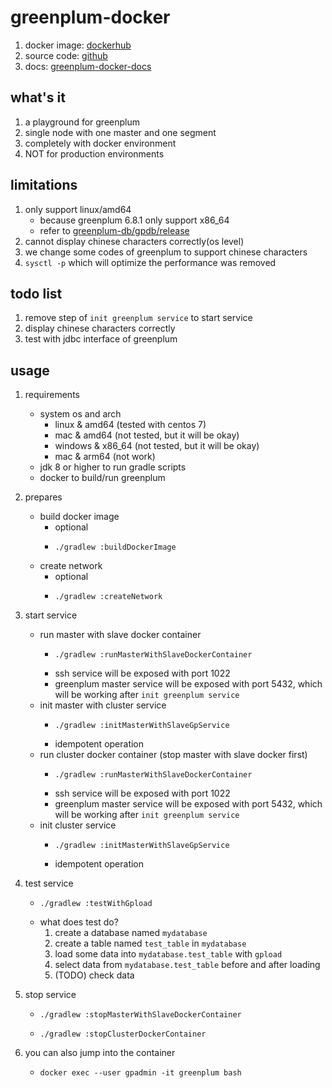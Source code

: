 # greenplum-docker

1. docker image: [dockerhub](https://hub.docker.com/r/wangz2019/greenplum-docker)
2. source code: [github](https://github.com/ben-wangz/greenplum-docker)
3. docs: [greenplum-docker-docs](https://ben-wangz.github.io/greenplum-docker/)

## what's it

1. a playground for greenplum
2. single node with one master and one segment
3. completely with docker environment
4. NOT for production environments

## limitations

1. only support linux/amd64
    * because greenplum 6.8.1 only support x86_64
    * refer to [greenplum-db/gpdb/release](https://github.com/greenplum-db/gpdb/releases/tag/6.8.1)
2. cannot display chinese characters correctly(os level)
3. we change some codes of greenplum to support chinese characters
4. `sysctl -p` which will optimize the performance was removed

## todo list

1. remove step of `init greenplum service` to start service
2. display chinese characters correctly
3. test with jdbc interface of greenplum

## usage

1. requirements
    * system os and arch
        + linux & amd64 (tested with centos 7)
        + mac & amd64 (not tested, but it will be okay)
        + windows & x86_64 (not tested, but it will be okay)
        + mac & arm64 (not work)
    * jdk 8 or higher to run gradle scripts
    * docker to build/run greenplum
2. prepares
    * build docker image
        + optional
        + ```shell
          ./gradlew :buildDockerImage
          ```
    * create network
        + optional
        + ```shell
          ./gradlew :createNetwork
          ```
2. start service
    * run master with slave docker container
        + ```shell
          ./gradlew :runMasterWithSlaveDockerContainer
          ```
        + ssh service will be exposed with port 1022
        + greenplum master service will be exposed with port 5432, which will be working after `init greenplum service`
    * init master with cluster service
        + ```shell
          ./gradlew :initMasterWithSlaveGpService
          ```
        + idempotent operation
    * run cluster docker container (stop master with slave docker first)
        + ```shell
          ./gradlew :runMasterWithSlaveDockerContainer
          ```
        + ssh service will be exposed with port 1022
        + greenplum master service will be exposed with port 5432, which will be working after `init greenplum service`
    * init cluster service
        + ```shell
          ./gradlew :initMasterWithSlaveGpService
          ```
        + idempotent operation
4. test service
    * ```shell
      ./gradlew :testWithGpload
      ```
    * what does test do?
        1. create a database named `mydatabase`
        2. create a table named `test_table` in `mydatabase`
        3. load some data into `mydatabase.test_table` with `gpload`
        4. select data from `mydatabase.test_table` before and after loading
        5. (TODO) check data
5. stop service
    * ```shell
      ./gradlew :stopMasterWithSlaveDockerContainer
      ```
    * ```shell
      ./gradlew :stopClusterDockerContainer
      ```
      
5. you can also jump into the container
    * ```shell
      docker exec --user gpadmin -it greenplum bash
      ```
